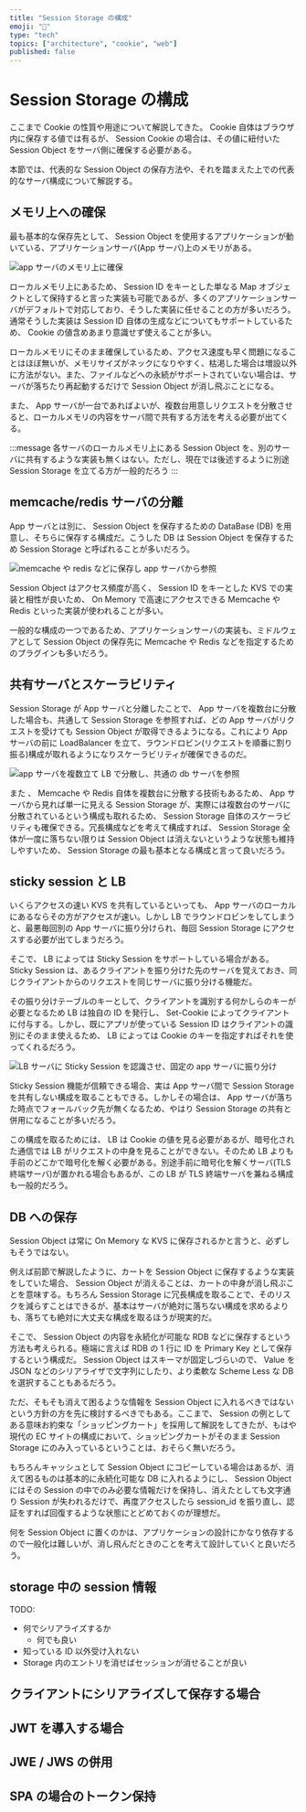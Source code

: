 ```yaml
---
title: "Session Storage の構成"
emoji: "📝"
type: "tech"
topics: ["architecture", "cookie", "web"]
published: false
---
```


# Session Storage の構成

ここまで Cookie の性質や用途について解説してきた。 Cookie 自体はブラウザ内に保存する値では有るが、 Session Cookie の場合は、その値に紐付いた Session Object をサーバ側に確保する必要がある。

本節では、代表的な Session Object の保存方法や、それを踏まえた上での代表的なサーバ構成について解説する。


## メモリ上への確保

最も基本的な保存先として、 Session Object を使用するアプリケーションが動いている、アプリケーションサーバ(App サーバ)上のメモリがある。

![app サーバのメモリ上に確保](https://cacoo.com/diagrams/L0Jn5wPiobCrsSDy-C6DDF.png)

ローカルメモリ上にあるため、 Session ID をキーとした単なる Map オブジェクトとして保持すると言った実装も可能であるが、多くのアプリケーションサーバがデフォルトで対応しており、そうした実装に任せることの方が多いだろう。通常そうした実装は Session ID 自体の生成などについてもサポートしているため、 Cookie の値含めあまり意識せず使えることが多い。

ローカルメモリにそのまま確保しているため、アクセス速度も早く問題になることはほぼ無いが、メモリサイズがネックになりやすく、枯渇した場合は増設以外に方法がない。また、ファイルなどへの永続がサポートされていない場合は、サーバが落ちたり再起動するだけで Session Object が消し飛ぶことになる。

また、 App サーバが一台であればよいが、複数台用意しリクエストを分散させると、ローカルメモリの内容をサーバ間で共有する方法を考える必要が出てくる。

:::message
各サーバのローカルメモリ上にある Session Object を、別のサーバに共有するような実装も無くはない。ただし、現在では後述するように別途 Session Storage を立てる方が一般的だろう
:::


## memcache/redis サーバの分離

App サーバとは別に、 Session Object を保存するための DataBase (DB) を用意し、そちらに保存する構成だ。こうした DB は Session Object を保存するため Session Storage と呼ばれることが多いだろう。

![memcache や redis などに保存し app サーバから参照](https://cacoo.com/diagrams/L0Jn5wPiobCrsSDy-7F6D7.png)

Session Object はアクセス頻度が高く、 Session ID をキーとした KVS での実装と相性が良いため、 On Memory で高速にアクセスできる Memcache や Redis といった実装が使われることが多い。

一般的な構成の一つであるため、アプリケーションサーバの実装も、ミドルウェアとして Session Object の保存先に Memcache や Redis などを指定するためのプラグインも多いだろう。


## 共有サーバとスケーラビリティ

Session Storage が App サーバと分離したことで、 App サーバを複数台に分散した場合も、共通して Session Storage を参照すれば、どの App サーバがリクエストを受けても Session Object が取得できるようになる。これにより App サーバの前に LoadBalancer を立て、ラウンドロビン(リクエストを順番に割り振る)構成が取れるようになりスケーラビリティが確保できるのだ。

![app サーバを複数立て LB で分散し、共通の db サーバを参照](https://cacoo.com/diagrams/L0Jn5wPiobCrsSDy-FD2CC.png)

また 、 Memcache や Redis 自体を複数台に分散する技術もあるため、 App サーバから見れば単一に見える Session Storage が、実際には複数台のサーバに分散されているという構成も取れるため、 Session Storage 自体のスケーラビリティも確保できる。冗長構成などを考えて構成すれば、 Session Storage 全体が一度に落ちない限りは Session Object は消えないというような状態も維持しやすいため、 Session Storage の最も基本となる構成と言って良いだろう。


## sticky session と LB

いくらアクセスの速い KVS を共有しているといっても、 App サーバのローカルにあるならその方がアクセスが速い。しかし LB でラウンドロビンをしてしまうと、最悪毎回別の App サーバに振り分けられ、毎回 Session Storage にアクセスする必要が出てしまうだろう。

そこで、 LB によっては Sticky Session をサポートしている場合がある。 Sticky Session は、あるクライアントを振り分けた先のサーバを覚えておき、同じクライアントからのリクエストを同じサーバに振り分ける機能だ。

その振り分けテーブルのキーとして、クライアントを識別する何かしらのキーが必要となるため LB は独自の ID を発行し、 Set-Cookie によってクライアントに付与する。しかし、既にアプリが使っている Session ID はクライアントの識別にそのまま使えるため、 LB によっては Cookie のキーを指定すればそれを使ってくれるだろう。

![LB サーバに Sticky Session を認識させ、固定の app サーバに振り分け](https://cacoo.com/diagrams/L0Jn5wPiobCrsSDy-ED651.png)

Sticky Session 機能が信頼できる場合、実は App サーバ間で Session Storage を共有しない構成を取ることもできる。しかしその場合は、 App サーバが落ちた時点でフォールバック先が無くなるため、やはり Session Storage の共有と併用になることが多いだろう。

この構成を取るためには、 LB は Cookie の値を見る必要があるが、暗号化された通信では LB がリクエストの中身を見ることができない。そのため LB よりも手前のどこかで暗号化を解く必要がある。別途手前に暗号化を解くサーバ(TLS 終端サーバ)が置かれる場合もあるが、この LB が TLS 終端サーバを兼ねる構成も一般的だろう。


## DB への保存

Session Object は常に On Memory な KVS に保存されるかと言うと、必ずしもそうではない。

例えば前節で解説したように、カートを Session Object に保存するような実装をしていた場合、 Session Object が消えることは、カートの中身が消し飛ぶことを意味する。もちろん Session Storage に冗長構成を取ることで、そのリスクを減らすことはできるが、基本はサーバが絶対に落ちない構成を求めるよりも、落ちても絶対に大丈夫な構成を取るほうが現実的だ。

そこで、 Session Object の内容を永続化が可能な RDB などに保存するという方法も考えられる。極端に言えば RDB の 1 行に ID を Primary Key として保存するという構成だ。 Session Object はスキーマが固定しづらいので、 Value を JSON などのシリアライザで文字列にしたり、より柔軟な Scheme Less な DB を選択することもあるだろう。

ただ、そもそも消えて困るような情報を Session Object に入れるべきではないという方針の方を先に検討するべきでもある。ここまで、 Session の例としてある意味お約束な「ショッピングカート」を採用して解説をしてきたが、もはや現代の EC サイトの構成において、ショッピングカートがそのまま Session Storage にのみ入っているということは、おそらく無いだろう。

もちろんキャッシュとして Session Object にコピーしている場合はあるが、消えて困るものは基本的に永続化可能な DB に入れるようにし、 Session Object にはその Session の中でのみ必要な情報だけを保持し、消えたとしても文字通り Session が失われるだけで、再度アクセスしたら session_id を振り直し、認証をすれば回復するような状態にとどめておくのが理想だ。

何を Session Object に置くのかは、アプリケーションの設計にかなり依存するので一般化は難しいが、消し飛んだときのことを考えて設計していくと良いだろう。


## storage 中の session 情報
TODO:
- 何でシリアライズするか
    - 何でも良い
- 知っている ID 以外受け入れない
- Storage 内のエントリを消せばセッションが消せることが良い


## クライアントにシリアライズして保存する場合


## JWT を導入する場合


## JWE / JWS の併用


## SPA の場合のトークン保持
